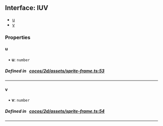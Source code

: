 ## Interface: IUV

- [u](#u)
- [v](#v)

### Properties

#### u

<div style="margin-left: 10px;">


• **u**: ``number``

</div>


##### Defined in &nbsp;   [cocos/2d/assets/sprite-frame.ts:53](https://github.com/cocos-creator/engine/blob/c7bf6b8a9/cocos/2d/assets/sprite-frame.ts#L53)&nbsp;

___
#### v

<div style="margin-left: 10px;">


• **v**: ``number``

</div>


##### Defined in &nbsp;   [cocos/2d/assets/sprite-frame.ts:54](https://github.com/cocos-creator/engine/blob/c7bf6b8a9/cocos/2d/assets/sprite-frame.ts#L54)&nbsp;

___
